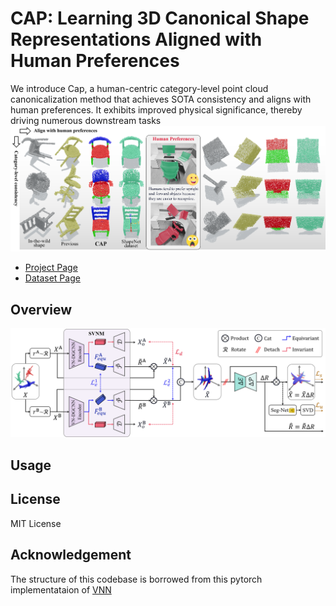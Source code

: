 # CAP: Learning 3D Canonical Shape Representations Aligned with Human Preferences
We introduce Cap, a human-centric category-level point cloud canonicalization method that achieves SOTA consistency and aligns with human preferences. It exhibits improved physical significance, thereby driving numerous downstream tasks
![CAP](./img1_.png)

- [Project Page](https://anonymity15333.github.io/CAP.github.io/)
- [Dataset Page](https://anonymity15333.github.io/CAP.github.io/)
  
## Overview
![Overview](./img2.png)

## Usage

## License
MIT License

## Acknowledgement
The structure of this codebase is borrowed from this pytorch implementataion of [VNN](https://github.com/FlyingGiraffe/vnn) 
